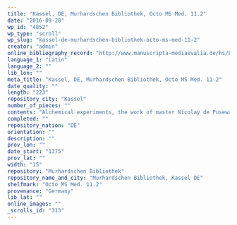 ```yaml
---
title: "Kassel, DE, Murhardschen Bibliothek, Octo MS Med. 11.2"
date: "2016-09-28"
wp_id: "4852"
wp_type: "scroll"
wp_slug: "kassel-de-murhardschen-bibliothek-octo-ms-med-11-2"
creator: "admin"
online_bibliography_record: "http://www.manuscripta-mediaevalia.de/hs/katalogseiten/HSK0036_b079_JPG.htm"
language_1: "Latin"
language_2: ""
lib_lon: ""
meta_title: "Kassel, DE, Murhardschen Bibliothek, Octo MS Med. 11.2"
date_quality: ""
length: "223"
repository_city: "Kassel"
number_of_pieces: ""
contents: "Alchemical experiments, the work of master Nicolay de Pusewalt of Colonia."
completed: ""
repository_nation: "DE"
orientation: ""
description: ""
prov_lon: ""
date_start: "1375"
prov_lat: ""
width: "15"
repository: "Murhardschen Bibliothek"
repository_name_and_city: "Murhardschen Bibliothek, Kassel DE"
shelfmark: "Octo MS Med. 11.2"
provenance: "Germany"
lib_lat: ""
online_images: ""
_scrolls_id: "313"
---
```



